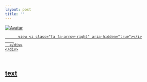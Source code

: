 ```yaml
---
layout: post
title: ''
---
```


<p class="imglist">

<div class="image-container">
  <a href="https://pic.superbed.cn/item/5e31a2f32fb38b8c3cea80c8.jpg"  data-fancybox="images">
    <img src="https://pic3.superbed.cn/item/5de252318e0e2e3ee93f505d.jpg" alt="Avatar" class="image" />
    <div class="overlay">
      <div class="text">
        
          view <i class="fa fa-arrow-right" aria-hidden="true"></i>
        
      </div>
    </div>
  </a>
</div>









<a href="https://pic.superbed.cn/item/5e31a2f32fb38b8c3cea80ca.jpg" data-fancybox="images"><img src="" /></a>
<a href="https://pic.superbed.cn/item/5e31a2f32fb38b8c3cea80cc.jpg" data-fancybox="images"><img src="" /></a>
<a href="https://pic.superbed.cn/item/5e31a2f32fb38b8c3cea80ce.jpg" data-fancybox="images"><img src="" /></a>
<a href="https://pic.superbed.cn/item/5e31a2f32fb38b8c3cea80d0.jpg" data-fancybox="images"><img src="" /></a>
<a href="https://pic.superbed.cn/item/5e31a2f42fb38b8c3cea80d2.jpg" data-fancybox="images"><img src="" /></a>
<a href="https://pic.superbed.cn/item/5e31a2f42fb38b8c3cea80d4.jpg" data-fancybox="images"><img src="" /></a>
<a href="https://pic.superbed.cn/item/5e31a2f42fb38b8c3cea80d6.jpg" data-fancybox="images"><img src="" /></a>
<a href="https://pic.superbed.cn/item/5e31a2f42fb38b8c3cea80d9.jpg" data-fancybox="images"><img src="" /></a>
<a href="https://pic.superbed.cn/item/5e31a2f42fb38b8c3cea80dc.jpg" data-fancybox="images"><img src="" /></a>
<a href="https://pic.superbed.cn/item/5e31a2f42fb38b8c3cea80de.jpg" data-fancybox="images"><img src="" /></a>
<a href="https://pic.superbed.cn/item/5e31a2f42fb38b8c3cea80e0.jpg" data-fancybox="images"><img src="" /></a>
<a href="https://pic.superbed.cn/item/5e31a2f42fb38b8c3cea80e3.jpg" data-fancybox="images"><img src="" /></a>
<a href="https://pic.superbed.cn/item/5e31a2f42fb38b8c3cea80e5.jpg" data-fancybox="images"><img src="" /></a>
<a href="https://pic.superbed.cn/item/5e31a2f42fb38b8c3cea80e7.jpg" data-fancybox="images"><img src="" /></a>
<a href="https://pic.superbed.cn/item/5e31a2f42fb38b8c3cea80e9.jpg" data-fancybox="images"><img src="" /></a>
<a href="https://pic.superbed.cn/item/5e31a2f42fb38b8c3cea80ed.jpg" data-fancybox="images"><img src="" /></a>
<a href="https://pic.superbed.cn/item/5e31a2f42fb38b8c3cea80ef.jpg" data-fancybox="images"><img src="" /></a>
<a href="https://pic.superbed.cn/item/5e31a2f42fb38b8c3cea80f1.jpg" data-fancybox="images"><img src="" /></a>
<a href="https://pic.superbed.cn/item/5e31a2f42fb38b8c3cea80f3.jpg" data-fancybox="images"><img src="" /></a>
<a href="https://pic.superbed.cn/item/5e31a2f42fb38b8c3cea80f5.jpg" data-fancybox="images"><img src="" /></a>
<a href="https://pic.superbed.cn/item/5e31a2f42fb38b8c3cea80f7.jpg" data-fancybox="images"><img src="" /></a>
<a href="https://pic.superbed.cn/item/5e31a2f42fb38b8c3cea80f9.jpg" data-fancybox="images"><img src="" /></a>
<a href="https://pic.superbed.cn/item/5e31a2f42fb38b8c3cea80fb.jpg" data-fancybox="images"><img src="" /></a>
<a href="https://pic.superbed.cn/item/5e31a2f42fb38b8c3cea80fe.jpg" data-fancybox="images"><img src="" /></a>
<a href="https://pic.superbed.cn/item/5e31a2f42fb38b8c3cea8100.jpg" data-fancybox="images"><img src="" /></a>
<a href="https://pic.superbed.cn/item/5e31a2f42fb38b8c3cea8102.jpg" data-fancybox="images"><img src="" /></a>
<a href="https://pic.superbed.cn/item/5e31a2f42fb38b8c3cea8104.jpg" data-fancybox="images"><img src="" /></a>
<a href="https://pic.superbed.cn/item/5e31a2f42fb38b8c3cea8106.jpg" data-fancybox="images"><img src="" /></a>
<a href="https://pic.superbed.cn/item/5e31a2f42fb38b8c3cea8109.jpg" data-fancybox="images"><img src="" /></a>
<a href="https://pic.superbed.cn/item/5e31a2f42fb38b8c3cea810b.jpg" data-fancybox="images"><img src="" /></a>
<a href="https://pic.superbed.cn/item/5e31a2f42fb38b8c3cea810d.jpg" data-fancybox="images"><img src="" /></a>
<a href="https://pic.superbed.cn/item/5e31a2f42fb38b8c3cea810f.jpg" data-fancybox="images"><img src="" /></a>
<a href="https://pic.superbed.cn/item/5e31a2f42fb38b8c3cea8111.jpg" data-fancybox="images"><img src="" /></a>
<a href="https://pic.superbed.cn/item/5e31a2f42fb38b8c3cea8115.jpg" data-fancybox="images"><img src="" /></a>
<a href="https://pic.superbed.cn/item/5e31a2f42fb38b8c3cea8117.jpg" data-fancybox="images"><img src="" /></a>
<a href="https://pic.superbed.cn/item/5e31a2f42fb38b8c3cea8119.jpg" data-fancybox="images"><img src="" /></a>
<a href="https://pic.superbed.cn/item/5e31a2f42fb38b8c3cea811c.jpg" data-fancybox="images"><img src="" /></a>


</p>


## [text](https://cxcxcx.cx/works/0003a.html)
